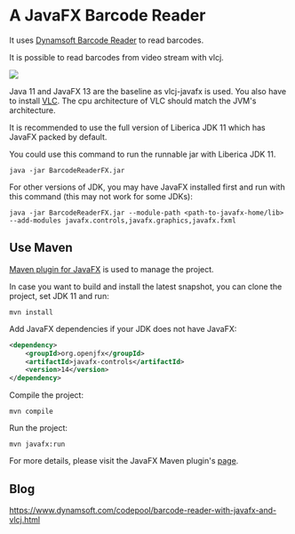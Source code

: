 # A JavaFX Barcode Reader 

It uses [Dynamsoft Barcode Reader](https://www.dynamsoft.com/barcode-reader/overview/) to read barcodes.

It is possible to read barcodes from video stream with vlcj.

![](https://github.com/Dynamsoft/desktop-java-barcode-reader/releases/download/assets/video_record_javafx_barcode_reader.gif)

Java 11 and JavaFX 13 are the baseline as vlcj-javafx is used. You also have to install [VLC](https://www.videolan.org/index.html). The cpu architecture of VLC should match the JVM's architecture.

It is recommended to use the full version of Liberica JDK 11 which has JavaFX packed by default.

You could use this command to run the runnable jar with Liberica JDK 11.

```
java -jar BarcodeReaderFX.jar
```

For other versions of JDK, you may have JavaFX installed first and run with this command (this may not work for some JDKs):

```
java -jar BarcodeReaderFX.jar --module-path <path-to-javafx-home/lib> --add-modules javafx.controls,javafx.graphics,javafx.fxml
```

## Use Maven

[Maven plugin for JavaFX](https://github.com/openjfx/javafx-maven-plugin) is used to manage the project.

In case you want to build and install the latest snapshot, you can clone the project, set JDK 11 and run:

```
mvn install
```

Add JavaFX dependencies if your JDK does not have JavaFX:

```xml
<dependency>
    <groupId>org.openjfx</groupId>
    <artifactId>javafx-controls</artifactId>
    <version>14</version>
</dependency>
```

Compile the project:

```
mvn compile
```

Run the project:

```
mvn javafx:run
```

For more details, please visit the JavaFX Maven plugin's [page]().

## Blog

<https://www.dynamsoft.com/codepool/barcode-reader-with-javafx-and-vlcj.html>